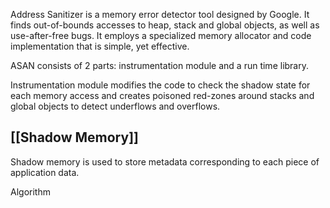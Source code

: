 Address Sanitizer is a memory error detector tool designed by Google. It finds out-of-bounds accesses to heap, stack and global objects, as well as use-after-free bugs. It employs a specialized memory allocator and code implementation that is simple, yet effective. 

ASAN consists of 2 parts: instrumentation module and a run time library. 

Instrumentation module modifies the code to check the shadow state for each memory access and creates poisoned red-zones around stacks and global objects to detect underflows and overflows. 

## [[Shadow Memory]]

Shadow memory is used to store metadata corresponding to each piece of application data. 

Algorithm